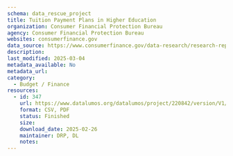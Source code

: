 ```yaml
---
schema: data_rescue_project 
title: Tuition Payment Plans in Higher Education
organization: Consumer Financial Protection Bureau
agency: Consumer Financial Protection Bureau
websites: consumerfinance.gov
data_source: https://www.consumerfinance.gov/data-research/research-reports/tuition-payment-plans-in-higher-education/
description: 
last_modified: 2025-03-04
metadata_available: No
metadata_url: 
category:
  - Budget / Finance
resources:
  - id: 347
    url: https://www.datalumos.org/datalumos/project/220842/version/V1/view
    format: CSV, PDF
    status: Finished
    size: 
    download_date: 2025-02-26
    maintainer: DRP, DL
    notes: 
---
```

